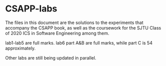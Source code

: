 # CSAPP-labs

The files in this document are the solutions to the experiments that accompany the CSAPP book, as well as the coursework for the SJTU Class of 2020 ICS in Software Engineering among them.

lab1-lab5 are full marks.
lab6 part A&B are full marks, while part C is 54 approximately.

Other labs are still being updated in parallel.
